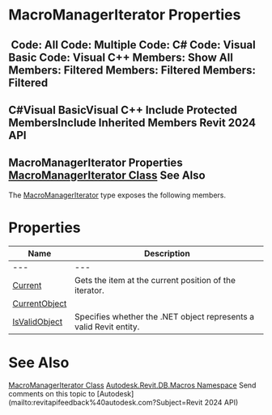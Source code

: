 # MacroManagerIterator Properties

﻿
 Code: All Code: Multiple Code: C# Code: Visual Basic Code: Visual C++  Members: Show All Members: Filtered Members: Filtered Members: Filtered   
---  
C#Visual BasicVisual C++
Include Protected MembersInclude Inherited Members
Revit 2024 API  
---  
MacroManagerIterator Properties  
[MacroManagerIterator Class](2e602955-0aaf-f39f-720f-d6269ec8ce26.md "MacroManagerIterator Class") See Also  
---  
The [MacroManagerIterator](2e602955-0aaf-f39f-720f-d6269ec8ce26.md "MacroManagerIterator Class") type exposes the following members.
# Properties
| Name | Description |
| --- | --- |
| --- | --- | --- |
| [Current](1d5dc2e5-fd8a-c30e-0d57-488d747f5d41.md "Current Property") | Gets the item at the current position of the iterator. |
| [CurrentObject](cd48f1f3-012d-c5a2-01f2-b5b413188959.md "CurrentObject Property") |
| [IsValidObject](05fdabfa-c48f-4532-c1fb-27544e5494fd.md "IsValidObject Property") | Specifies whether the .NET object represents a valid Revit entity. |

# See Also
[MacroManagerIterator Class](2e602955-0aaf-f39f-720f-d6269ec8ce26.md "MacroManagerIterator Class")
[Autodesk.Revit.DB.Macros Namespace](8b8f9876-f4c2-abff-fc5b-79e337d84e01.md "Autodesk.Revit.DB.Macros Namespace")
Send comments on this topic to [Autodesk](mailto:revitapifeedback%40autodesk.com?Subject=Revit 2024 API)